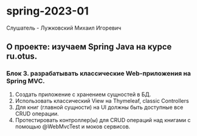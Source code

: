 # spring-2023-01
Слушатель - Лужковский Михаил Игоревич

## О проекте: изучаем Spring Java на курсе ru.otus.

<h3> Блок 3. разрабатывать классические Web-приложения на Spring MVC.</h3>
<ol>
<li>Создать приложение с хранением сущностей в БД.</li>
<li>Использовать классический View на Thymeleaf, classic Controllers</li>
<li>Для книг (главной сущности) на UI должны быть доступные все CRUD операции.</li>
<li>Протестировать контроллер(ы) для CRUD операций над книгами с помощью @WebMvcTest и моков сервисов.</li>
</ol>